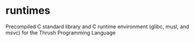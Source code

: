 # runtimes
Precompiled C standard library and C runtime environment (glibc, musl, and msvc) for the Thrush Programming Language
